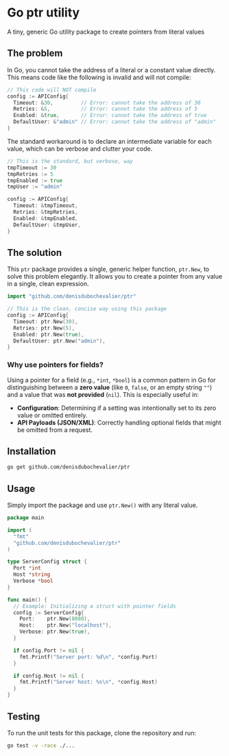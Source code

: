 # Go ptr utility

A tiny, generic Go utility package to create pointers from literal values

## The problem

In Go, you cannot take the address of a literal or a constant value directly. This means code like the following is invalid and will not compile:

```go
// This code will NOT compile
config := APIConfig{
  Timeout: &30,         // Error: cannot take the address of 30
  Retries: &5,          // Error: cannot take the address of 5
  Enabled: &true,       // Error: cannot take the address of true
  DefaultUser: &"admin" // Error: cannot take the address of "admin"
}
```

The standard workaround is to declare an intermediate variable for each value, which can be verbose and clutter your code.

```go
// This is the standard, but verbose, way
tmpTimeout := 30
tmpRetries := 5
tmpEnabled := true
tmpUser := "admin"

config := APIConfig{
  Timeout: &tmpTimeout,
  Retries: &tmpRetries,
  Enabled: &tmpEnabled,
  DefaultUser: &tmpUser,
}
```

## The solution

This `ptr` package provides a single, generic helper function, `ptr.New`, to solve this problem elegantly. It allows you to create a pointer from any value in a single, clean expression.

```go
import "github.com/denisdubochevalier/ptr"

// This is the clean, concise way using this package
config := APIConfig{
  Timeout: ptr.New(30),
  Retries: ptr.New(5),
  Enabled: ptr.New(true),
  DefaultUser: ptr.New("admin"),
}
```

### Why use pointers for fields?

Using a pointer for a field (e.g., `*int`, `*bool`) is a common pattern in Go for distinguishing between a **zero value** (like `0`, `false`, or an empty string `""`) and a value that was **not provided** (`nil`). This is especially useful in:

- **Configuration**: Determining if a setting was intentionally set to its zero value or omitted entirely.
- **API Payloads (JSON/XML)**: Correctly handling optional fields that might be omitted from a request.

## Installation

```bash
go get github.com/denisdubochevalier/ptr
```

## Usage

Simply import the package and use `ptr.New()` with any literal value.

```go
package main

import (
  "fmt"
  "github.com/denisdubochevalier/ptr"
)

type ServerConfig struct {
  Port *int
  Host *string
  Verbose *bool
}

func main() {
  // Example: Initializing a struct with pointer fields
  config := ServerConfig{
    Port:    ptr.New(8080),
    Host:    ptr.New("localhost"),
    Verbose: ptr.New(true),
  }

  if config.Port != nil {
    fmt.Printf("Server port: %d\n", *config.Port)
  }

  if config.Host != nil {
    fmt.Printf("Server host: %s\n", *config.Host)
  }
}
```

## Testing

To run the unit tests for this package, clone the repository and run:

```bash
go test -v -race ./...
```
